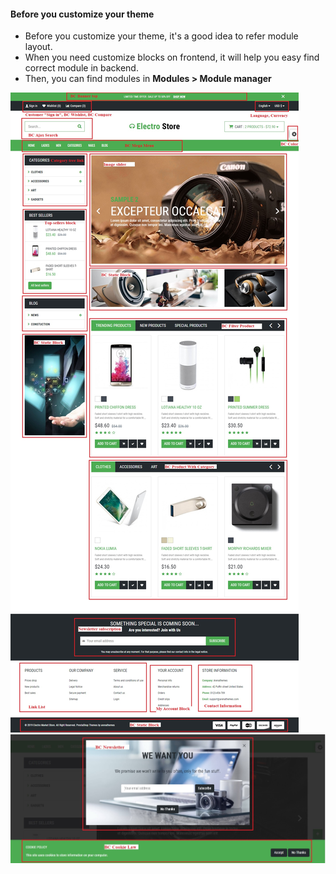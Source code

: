 #### Before you customize your theme
* Before you customize your theme, it's a good idea to refer module layout. 
* When you need customize blocks on frontend, it will help you easy find correct module in backend.
* Then, you can find modules in **Modules > Module manager**

![](/example/layout1.jpg)
![](/example/layout2.jpg)
